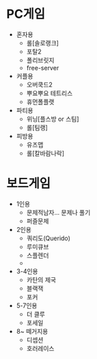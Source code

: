 # PC게임

- 혼자용
  - 롤[솔로랭크]
  - 포탈2
  - 폴리브릿지
  - free-server
- 커플용
  - 오버쿡드2
  - 뿌요뿌요 테트리스
  - 휴먼폴플랫
- 파티용
  - 위닝[플스방 or 스팀]
  - 롤[팀랭]
- 피방용
  - 유즈맵
  - 롤[칼바람나락]

# 보드게임

- 1인용
  - 문제적남자... 문제나 풀기
  - 퍼즐문제
- 2인용
  - 쿼리도(Querido)
  - 루미큐브
  - 스플렌더
  - 
- 3-4인용
  - 카탄의 제국
  - 블랙잭
  - 포커
- 5-7인용
  - 더 클루
  - 포세일
- 8~ 떼거지용
  - 디셉션
  - 호러레이스




